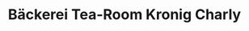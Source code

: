 ---
title: "Bäckerei Tea-Room Kronig Charly"
url: /moerel/baeckerei-tea-room-kronig-charly/
shop: Bäckerei
---